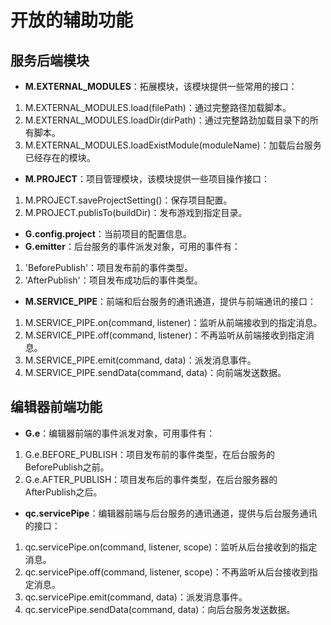 # 开放的辅助功能

## 服务后端模块
* __M.EXTERNAL_MODULES__：拓展模块，该模块提供一些常用的接口：
1. M.EXTERNAL_MODULES.load(filePath)：通过完整路径加载脚本。
2. M.EXTERNAL_MODULES.loadDir(dirPath)：通过完整路劲加载目录下的所有脚本。
3. M.EXTERNAL_MODULES.loadExistModule(moduleName)：加载后台服务已经存在的模块。
* __M.PROJECT__：项目管理模块，该模块提供一些项目操作接口：
1. M.PROJECT.saveProjectSetting()：保存项目配置。
2. M.PROJECT.publisTo(buildDir)：发布游戏到指定目录。
* __G.config.project__：当前项目的配置信息。
* __G.emitter__：后台服务的事件派发对象，可用的事件有：
1. 'BeforePublish'：项目发布前的事件类型。
2. 'AfterPublish'：项目发布成功后的事件类型。
* __M.SERVICE_PIPE__：前端和后台服务的通讯通道，提供与前端通讯的接口：
1. M.SERVICE_PIPE.on(command, listener)：监听从前端接收到的指定消息。
2. M.SERVICE_PIPE.off(command, listener)：不再监听从前端接收到指定消息。
3. M.SERVICE_PIPE.emit(command, data)：派发消息事件。
4. M.SERVICE_PIPE.sendData(command, data)：向前端发送数据。

## 编辑器前端功能
* __G.e__：编辑器前端的事件派发对象，可用事件有：
1. G.e.BEFORE_PUBLISH：项目发布前的事件类型，在后台服务的BeforePublish之前。
2. G.e.AFTER_PUBLISH：项目发布后的事件类型，在后台服务器的AfterPublish之后。
* __qc.servicePipe__：编辑器前端与后台服务的通讯通道，提供与后台服务通讯的接口：
1. qc.servicePipe.on(command, listener, scope)：监听从后台接收到的指定消息。
2. qc.servicePipe.off(command, listener, scope)：不再监听从后台接收到指定消息。
3. qc.servicePipe.emit(command, data)：派发消息事件。
4. qc.servicePipe.sendData(command, data)：向后台服务发送数据。